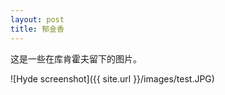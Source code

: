 ```yaml
---
layout: post
title: 郁金香
---
```



这是一些在库肯霍夫留下的图片。

![Hyde screenshot]({{ site.url }}/images/test.JPG)

